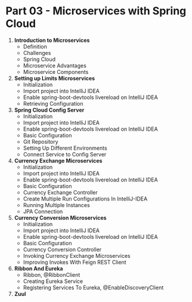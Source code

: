 # Part 03 - Microservices with Spring Cloud

1. **Introduction to Microservices**
    - Definition
    - Challenges
    - Spring Cloud
    - Microservice Advantages
    - Microservice Components
2. **Setting up Limits Microservices**
    - Initialization
    - Import project into IntelliJ IDEA
    - Enable spring-boot-devtools livereload on IntelliJ IDEA
    - Retrieving Configuration
3. **Spring Cloud Config Server**
    - Initialization
    - Import project into IntelliJ IDEA
    - Enable spring-boot-devtools livereload on IntelliJ IDEA
    - Basic Configuration
    - Git Repository
    - Setting Up Different Environments
    - Connect Service to Config Server
4. **Currency Exchange Microservices**
    - Initialization
    - Import project into IntelliJ IDEA
    - Enable spring-boot-devtools livereload on IntelliJ IDEA
    - Basic Configuration
    - Currency Exchange Controller
    - Create Multiple Run Configurations In IntelliJ-IDEA
    - Running Multiple Instances
    - JPA Connection
5. **Currency Conversion Microservices**
    - Initialization
    - Import project into IntelliJ IDEA
    - Enable spring-boot-devtools livereload on IntelliJ IDEA
    - Basic Configuration
    - Currency Conversion Controller
    - Invoking Currency Exchange Microservices
    - Improving Invokes With Feign REST Client
6. **Ribbon And Eureka**
    - Ribbon, @RibbonClient
    - Creating Eureka Service
    - Registering Services To Eureka, @EnableDiscoveryClient
7. **Zuul**
